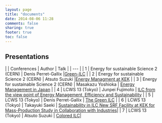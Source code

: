 ```yaml
---
layout: page
title: "documents"
date: 2014-08-06 11:28
comments: false
sharing: true
footer: true
toc: false
---
```


## Presentations

|   | Conferences | Author | Talk |
| --- |
| 1 | Energy for sustainable Science 2 (CERN) | Denis Perret-Gallix |[Green-ILC](https://indico.cern.ch/event/245432/session/2/material/slides/1?contribId=32) |
| 2 | Energy for sustainable Science 2 (CERN) | Atsuto Suzuki |[Energy Managment at KEK](https://indico.cern.ch/event/245432/session/1/material/slides/1?contribId=16) |
| 3 | Energy for sustainable Science 2 (CERN) | Masakazu Yoshioka | [Energy Management in Japan](https://indico.cern.ch/event/245432/session/0/material/slides/1?contribId=6) |
| 4 | LCWS 13 (Tokyo) | Junpei Fujimoto | [ILC from the view point of Energy Management, Efficiency and Sustainability](http://agenda.linearcollider.org/getFile.py/access?contribId=299&sessionId=25&resId=1&materialId=slides&confId=6000) |
| 5 | LCWS 13 (Tokyo) | Denis Perret-Gallix | [The Green ILC](http://agenda.linearcollider.org/getFile.py/access?contribId=300&sessionId=25&resId=1&materialId=slides&confId=6000) |
| 6 | LCWS 13 (Tokyo) | Takayuki Saeki | [Sustainability in ILC New SRF Facility at KEK for Mass-Production Study in Collaboration with Industries](http://agenda.linearcollider.org/getFile.py/access?contribId=302&sessionId=25&resId=0&materialId=slides&confId=6000)|
| 7 | LCWS 13 (Tokyo) | Atsuto Suzuki | [Colored ILC](http://agenda.linearcollider.org/getFile.py/access?contribId=36&sessionId=11&resId=1&materialId=slides&confId=6000)|
